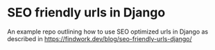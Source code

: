# SEO friendly urls in Django

An example repo outlining how to use SEO optimized urls in Django as described in
https://findwork.dev/blog/seo-friendly-urls-django/
